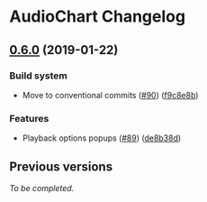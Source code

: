 # AudioChart Changelog

## [0.6.0](https://github.com/matatk/audiochart/compare/0.5.0...0.6.0) (2019-01-22)

### Build system

* Move to conventional commits ([#90](https://github.com/matatk/audiochart/issues/90)) ([f9c8e8b](https://github.com/matatk/audiochart/commit/f9c8e8b))

### Features

* Playback options popups ([#89](https://github.com/matatk/audiochart/issues/89)) ([de8b38d](https://github.com/matatk/audiochart/commit/de8b38d))

## Previous versions

*To be completed.*
